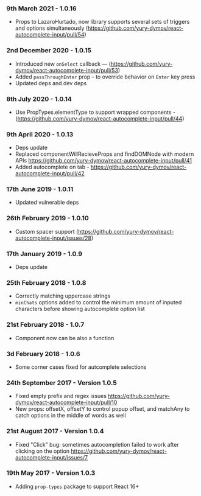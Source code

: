 ### 9th March 2021 - 1.0.16
- Props to LazaroHurtado, now library supports several sets of triggers and options simultaneously (https://github.com/yury-dymov/react-autocomplete-input/pull/54)

### 2nd December 2020 - 1.0.15
- Introduced new `onSelect` callback — (https://github.com/yury-dymov/react-autocomplete-input/pull/53)
- Added `passThroughEnter` prop - to override behavior on `Enter` key press
- Updated deps and dev deps

### 8th July 2020 - 1.0.14
- Use PropTypes.elementType to support wrapped components - (https://github.com/yury-dymov/react-autocomplete-input/pull/44)

### 9th April 2020 - 1.0.13
- Deps update
- Replaced componentWillRecieveProps and findDOMNode with modern APIs https://github.com/yury-dymov/react-autocomplete-input/pull/41
- Added autocomplete on tab - https://github.com/yury-dymov/react-autocomplete-input/pull/42

### 17th June 2019 - 1.0.11
- Updated vulnerable deps

### 26th February 2019 - 1.0.10
- Custom spacer support (https://github.com/yury-dymov/react-autocomplete-input/issues/28)

### 17th January 2019 - 1.0.9
- Deps update

### 25th February 2018 - 1.0.8
- Correctly matching uppercase strings
- `minChats` options added to control the minimum amount of inputed characters before showing autocomplete option list

### 21st February 2018 - 1.0.7
- Component now can be also a function

### 3d February 2018 - 1.0.6
- Some corner cases fixed for autcomplete selections

### 24th September 2017 - Version 1.0.5
- Fixed empty prefix and regex issues https://github.com/yury-dymov/react-autocomplete-input/pull/10
- New props: offsetX, offsetY to control popup offset, and matchAny to catch options in the middle of words as well

### 21st August 2017 - Version 1.0.4
- Fixed "Click" bug: sometimes autocompletion failed to work after clicking on the option https://github.com/yury-dymov/react-autocomplete-input/issues/7

### 19th May 2017 - Version 1.0.3
- Adding `prop-types` package to support React 16+
